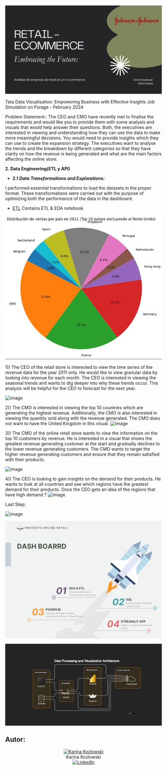 ![Banner](https://github.com/karinakozlowski/Online_Retail/blob/main/Assets/Johnson%26johnson.png)


Tata Data Visualisation: Empowering Business with Effective Insights Job
Simulation on Forage - February 2024




Problem Statement::
The CEO and CMO have recently met to finalise the requirements and would like you to provide them with some analysis and visuals that would help answer their questions.
Both, the executives are interested in viewing and understanding how they can use the data to make more meaningful decisions. You would need to provide insights which 
they can use to create the expansion strategy. The executives want to analyse the trends and the breakdown by different categories so that they have clarity on how the
revenue is being generated and what are the main factors affecting the online store.


**2. Data Engineering(ETL y API)** <br />

- **2.1 *Data Transformations and Explorations:***  

I performed essential transformations to load the datasets in the proper format. These transformations were carried out with the purpose of optimizing both the performance of the data in the dashboard. <br />
  +   [ETL](1_ETL_EDA/ETL_EDA.ipynb) Contains ETL & EDA notebook

![Banner_EDA](Assets/EDA.jpg)


1))
The CEO of the retail store is interested to view the time series of the revenue data for the year 2011 only. He would like to view granular data by looking into revenue
for each month. The CEO is interested in viewing the seasonal trends and wants to dig deeper into why these trends occur. This analysis will be helpful for the CEO to forecast for the next year.


![image](https://github.com/YashMohare/Online-Retail-Sales-Dashboard-_PowerBi/assets/160584848/0041a780-e4b9-4f89-bd28-2db6795f5730)


2))
The CMO is interested in viewing the top 10 countries which are generating the highest revenue. Additionally, the CMO is also interested in viewing the quantity sold along with the 
revenue generated. The CMO does not want to have the United Kingdom in this visual.
![image](https://github.com/YashMohare/Online-Retail-Sales-Dashboard-_PowerBi/assets/160584848/75fcb88d-e38f-488e-8d14-159222d32572)



3))
The CMO of the online retail store wants to view the information on the top 10 customers by revenue. He is interested in a visual that shows the greatest revenue generating 
customer at the start and gradually declines to the lower revenue generating customers. The CMO wants to target the higher revenue generating customers and ensure that they 
remain satisfied with their products.

![image](https://github.com/YashMohare/Online-Retail-Sales-Dashboard-_PowerBi/assets/160584848/e3491da4-adc4-49c2-9344-dcb4622df9a4)


4))
The CEO is looking to gain insights on the demand for their products. He wants to look at all countries and see which regions have the greatest demand for their products.
Once the CEO gets an idea of the regions that have high demand ?
![image](https://github.com/YashMohare/Online-Retail-Sales-Dashboard-_PowerBi/assets/160584848/cce8e2df-f383-4e02-a8d9-6711b17edd74)



Last Step:

![image](https://github.com/YashMohare/Online-Retail-Sales-Dashboard-_PowerBi/assets/160584848/2acbad9b-f34e-4063-a626-69dcc5061209)


![Etapas](Assets/Diagrama1.png)  

![Etapas](Assets/Diagrama.jpg)





## Autor:   <br />


<div align="center">
  <a href="https://www.linkedin.com/in/karina-kozlowski-625535217/" target="_blank">
    <img src="https://avatars.githubusercontent.com/u/838109" width="200" alt="Karina Kozlowski">
  </a>
  <br>
  Karina Kozlowski 
  <br>
  <a href="https://www.linkedin.com/in/karina-kozlowski-625535217/" target="_blank">
    <img src="https://img.shields.io/badge/linkedin%20-%230077B5.svg?&style=for-the-badge&logo=linkedin&logoColor=white" alt="LinkedIn">

